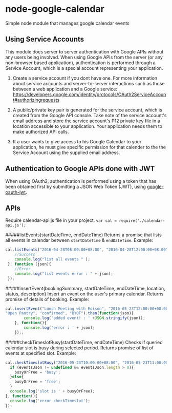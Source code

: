 # node-google-calendar
Simple node module that manages google calendar events

## Using Service Accounts
This module does server to server authentication with Google APIs without any users being involved. 
When using Google APIs from the server (or any non-browser based application), authentication is performed through a Service Account, which is a special account representing your application. 

1. Create a service account if you dont have one. For more information about service accounts and server-to-server interactions such as those between a web application and a Google service: https://developers.google.com/identity/protocols/OAuth2ServiceAccount#authorizingrequests

2. A public/private key pair is generated for the service account, which is created from the Google API console. Take note of the service account's email address and store the service account's P12 private key file in a location accessible to your application. Your application needs them to make authorized API calls.

3. If a user wants to give access to his Google Calendar to your application, he must give specific permission for that calender to the the Service Account using the supplied email address.

## Authentication to Google APIs done with JWT
When using OAuth2, authentication is performed using a token that has been obtained first by submitting a JSON Web Token (JWT), using [google-oauth-jwt](https://github.com/extrabacon/google-oauth-jwt).

## APIs
Require calendar-api.js file in your project.
`var cal = require('./calendar-api.js');`

#####listEvents(startDateTime, endDateTime)
Returns a promise that lists all events in calendar between `startDateTime` & `endDateTime`.
Example:
```javascript
cal.listEvents("2016-04-28T08:00:00+08:00", "2016-04-28T12:00:00+08:00").then(function(json){
    //Success
    console.log("list all events " );
 }, function (json){
    //Error
    console.log("list events error : " + json);
 });
```

#####insertEvent(bookingSummary, startDateTime, endDateTime, location, status, description)
Insert an event on the user's primary calendar. Returns promise of details of booking.
Example:
```javascript
cal.insertEvent("Lunch Meeting with Edison", "2016-05-23T12:00:00+08:00", "2016-05-23T13:00:00+08:00", 
"Open Pantry", "confirmed", "BYOF").then(function(json){
		console.log('added event! : ' +JSON.stringify(json));
	}, function(){
		console.log('error : ' + json);
	});;
```

#####checkTimeslotBusy(startDateTime, endDateTime)
Checks if queried calendar slot is busy during selected period. 
Returns promise of list of events at specified slot. Example:
```javascript
cal.checkTimeslotBusy("2016-05-23T10:00:00+08:00", "2016-05-23T11:00:00+08:00").then(function(eventsJson){ 
  if (eventsJson != undefined && eventsJson.length > 0){
    busyOrFree = 'busy';
  }else{
    busyOrFree = 'free';
  }
  console.log('slot is ' + busyOrFree);  
}, function(){
  console.log('error checkTimeslot');
});
```
